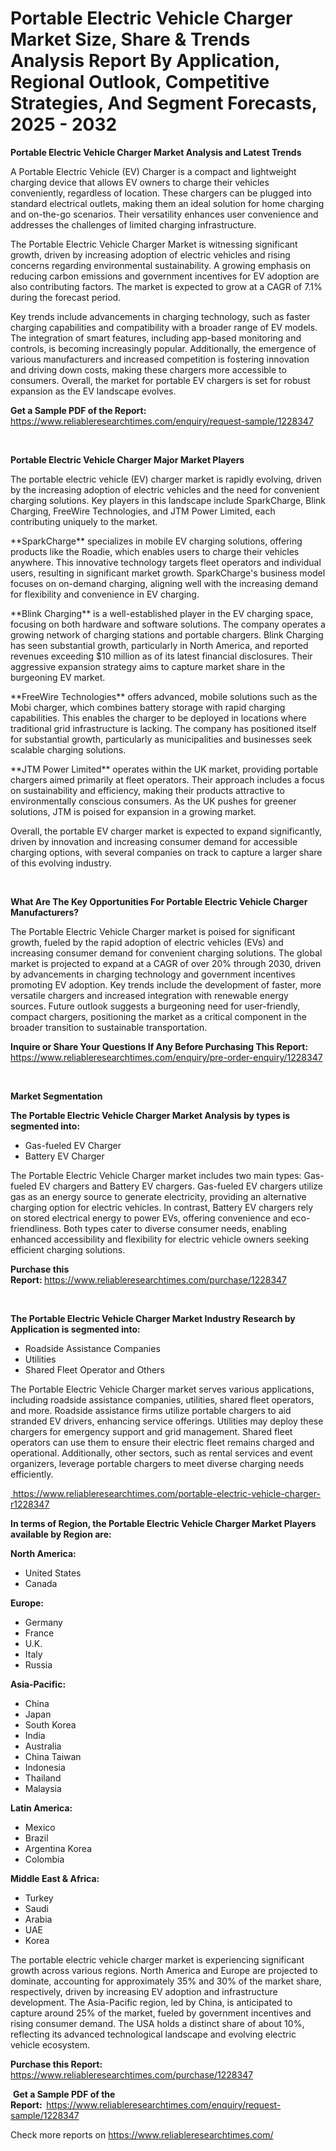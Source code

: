 <p><h1>Portable Electric Vehicle Charger Market Size, Share & Trends Analysis Report By Application, Regional Outlook, Competitive Strategies, And Segment Forecasts, 2025 - 2032</h1></p><p><strong>Portable Electric Vehicle Charger Market Analysis and Latest Trends</strong></p>
<p><p>A Portable Electric Vehicle (EV) Charger is a compact and lightweight charging device that allows EV owners to charge their vehicles conveniently, regardless of location. These chargers can be plugged into standard electrical outlets, making them an ideal solution for home charging and on-the-go scenarios. Their versatility enhances user convenience and addresses the challenges of limited charging infrastructure.</p><p>The Portable Electric Vehicle Charger Market is witnessing significant growth, driven by increasing adoption of electric vehicles and rising concerns regarding environmental sustainability. A growing emphasis on reducing carbon emissions and government incentives for EV adoption are also contributing factors. The market is expected to grow at a CAGR of 7.1% during the forecast period. </p><p>Key trends include advancements in charging technology, such as faster charging capabilities and compatibility with a broader range of EV models. The integration of smart features, including app-based monitoring and controls, is becoming increasingly popular. Additionally, the emergence of various manufacturers and increased competition is fostering innovation and driving down costs, making these chargers more accessible to consumers. Overall, the market for portable EV chargers is set for robust expansion as the EV landscape evolves.</p></p>
<p><strong>Get a Sample PDF of the Report:&nbsp;</strong> <a href="https://www.reliableresearchtimes.com/enquiry/request-sample/1228347?utm_campaign=3004&utm_medium=2&utm_source=Github&utm_content=ia&utm_term=30032025&utm_id=portable-electric-vehicle-charger">https://www.reliableresearchtimes.com/enquiry/request-sample/1228347</a></p>
<p>&nbsp;</p>
<p><strong>Portable Electric Vehicle Charger Major Market Players</strong></p>
<p><p>The portable electric vehicle (EV) charger market is rapidly evolving, driven by the increasing adoption of electric vehicles and the need for convenient charging solutions. Key players in this landscape include SparkCharge, Blink Charging, FreeWire Technologies, and JTM Power Limited, each contributing uniquely to the market.</p><p>**SparkCharge** specializes in mobile EV charging solutions, offering products like the Roadie, which enables users to charge their vehicles anywhere. This innovative technology targets fleet operators and individual users, resulting in significant market growth. SparkCharge's business model focuses on on-demand charging, aligning well with the increasing demand for flexibility and convenience in EV charging.</p><p>**Blink Charging** is a well-established player in the EV charging space, focusing on both hardware and software solutions. The company operates a growing network of charging stations and portable chargers. Blink Charging has seen substantial growth, particularly in North America, and reported revenues exceeding $10 million as of its latest financial disclosures. Their aggressive expansion strategy aims to capture market share in the burgeoning EV market.</p><p>**FreeWire Technologies** offers advanced, mobile solutions such as the Mobi charger, which combines battery storage with rapid charging capabilities. This enables the charger to be deployed in locations where traditional grid infrastructure is lacking. The company has positioned itself for substantial growth, particularly as municipalities and businesses seek scalable charging solutions.</p><p>**JTM Power Limited** operates within the UK market, providing portable chargers aimed primarily at fleet operators. Their approach includes a focus on sustainability and efficiency, making their products attractive to environmentally conscious consumers. As the UK pushes for greener solutions, JTM is poised for expansion in a growing market.</p><p>Overall, the portable EV charger market is expected to expand significantly, driven by innovation and increasing consumer demand for accessible charging options, with several companies on track to capture a larger share of this evolving industry.</p></p>
<p>&nbsp;</p>
<p><strong>What Are The Key Opportunities For Portable Electric Vehicle Charger Manufacturers?</strong></p>
<p><p>The Portable Electric Vehicle Charger market is poised for significant growth, fueled by the rapid adoption of electric vehicles (EVs) and increasing consumer demand for convenient charging solutions. The global market is projected to expand at a CAGR of over 20% through 2030, driven by advancements in charging technology and government incentives promoting EV adoption. Key trends include the development of faster, more versatile chargers and increased integration with renewable energy sources. Future outlook suggests a burgeoning need for user-friendly, compact chargers, positioning the market as a critical component in the broader transition to sustainable transportation.</p></p>
<p><strong>Inquire or Share Your Questions If Any Before Purchasing This Report:</strong> <a href="https://www.reliableresearchtimes.com/enquiry/pre-order-enquiry/1228347?utm_campaign=3004&utm_medium=2&utm_source=Github&utm_content=ia&utm_term=30032025&utm_id=portable-electric-vehicle-charger">https://www.reliableresearchtimes.com/enquiry/pre-order-enquiry/1228347</a></p>
<p>&nbsp;</p>
<p><strong>Market Segmentation</strong></p>
<p><strong>The Portable Electric Vehicle Charger Market Analysis by types is segmented into:</strong></p>
<p><ul><li>Gas-fueled EV Charger</li><li>Battery EV Charger</li></ul></p>
<p><p>The Portable Electric Vehicle Charger market includes two main types: Gas-fueled EV chargers and Battery EV chargers. Gas-fueled EV chargers utilize gas as an energy source to generate electricity, providing an alternative charging option for electric vehicles. In contrast, Battery EV chargers rely on stored electrical energy to power EVs, offering convenience and eco-friendliness. Both types cater to diverse consumer needs, enabling enhanced accessibility and flexibility for electric vehicle owners seeking efficient charging solutions.</p></p>
<p><strong>Purchase this Report:&nbsp;</strong><a href="https://www.reliableresearchtimes.com/purchase/1228347?utm_campaign=3004&utm_medium=2&utm_source=Github&utm_content=ia&utm_term=30032025&utm_id=portable-electric-vehicle-charger">https://www.reliableresearchtimes.com/purchase/1228347</a></p>
<p>&nbsp;</p>
<p><strong>The Portable Electric Vehicle Charger Market Industry Research by Application is segmented into:</strong></p>
<p><ul><li>Roadside Assistance Companies</li><li>Utilities</li><li>Shared Fleet Operator and Others</li></ul></p>
<p><p>The Portable Electric Vehicle Charger market serves various applications, including roadside assistance companies, utilities, shared fleet operators, and more. Roadside assistance firms utilize portable chargers to aid stranded EV drivers, enhancing service offerings. Utilities may deploy these chargers for emergency support and grid management. Shared fleet operators can use them to ensure their electric fleet remains charged and operational. Additionally, other sectors, such as rental services and event organizers, leverage portable chargers to meet diverse charging needs efficiently.</p></p>
<p><a href="https://www.reliableresearchtimes.com/portable-electric-vehicle-charger-r1228347?utm_campaign=3004&utm_medium=2&utm_source=Github&utm_content=ia&utm_term=30032025&utm_id=portable-electric-vehicle-charger">&nbsp;https://www.reliableresearchtimes.com/portable-electric-vehicle-charger-r1228347</a></p>
<p><strong>In terms of Region, the Portable Electric Vehicle Charger Market Players available by Region are:</strong></p>
<p>
    <p> <strong> North America: </strong>
        <ul>
            <li>United States</li>
            <li>Canada</li>
        </ul>
        </p> 
    <p> <strong> Europe: </strong>
        <ul>
            <li>Germany</li>
            <li>France</li>
            <li>U.K.</li>
            <li>Italy</li>
            <li>Russia</li>
        </ul>
        </p> 
    <p> <strong> Asia-Pacific: </strong>
        <ul>
            <li>China</li>
            <li>Japan</li>
            <li>South Korea</li>
            <li>India</li>
            <li>Australia</li>
            <li>China Taiwan</li>
            <li>Indonesia</li>
            <li>Thailand</li>
            <li>Malaysia</li>
        </ul>
        </p> 
    <p> <strong> Latin America: </strong>
        <ul>
            <li>Mexico</li>
            <li>Brazil</li>
            <li>Argentina Korea</li>
            <li>Colombia</li>
        </ul>
        </p> 
    <p> <strong> Middle East & Africa: </strong>
        <ul>
            <li>Turkey</li>
            <li>Saudi</li>
            <li>Arabia</li>
            <li>UAE</li>
            <li>Korea</li>
        </ul>
    </p>
    </p>
<p><p>The portable electric vehicle charger market is experiencing significant growth across various regions. North America and Europe are projected to dominate, accounting for approximately 35% and 30% of the market share, respectively, driven by increasing EV adoption and infrastructure development. The Asia-Pacific region, led by China, is anticipated to capture around 25% of the market, fueled by government incentives and rising consumer demand. The USA holds a distinct share of about 10%, reflecting its advanced technological landscape and evolving electric vehicle ecosystem.</p></p>
<p><strong>Purchase this Report: </strong><a href="https://www.reliableresearchtimes.com/purchase/1228347?utm_campaign=3004&utm_medium=2&utm_source=Github&utm_content=ia&utm_term=30032025&utm_id=portable-electric-vehicle-charger">https://www.reliableresearchtimes.com/purchase/1228347</a></p>
<p>&nbsp;<strong>Get a Sample PDF of the Report:&nbsp;&nbsp;</strong><a href="https://www.reliableresearchtimes.com/enquiry/request-sample/1228347?utm_campaign=3004&utm_medium=2&utm_source=Github&utm_content=ia&utm_term=30032025&utm_id=portable-electric-vehicle-charger">https://www.reliableresearchtimes.com/enquiry/request-sample/1228347</a></p>
<p><strong></strong></p>
<p>Check more reports on <a href="https://www.reliableresearchtimes.com/?utm_campaign=3004&utm_medium=2&utm_source=Github&utm_content=ia&utm_term=30032025&utm_id=portable-electric-vehicle-charger">https://www.reliableresearchtimes.com/</a></p>